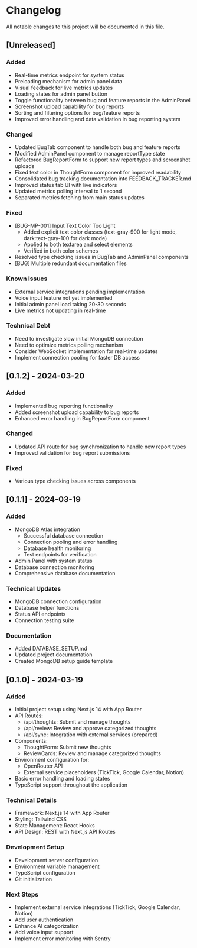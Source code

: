 # Changelog

All notable changes to this project will be documented in this file.

## [Unreleased]

### Added
- Real-time metrics endpoint for system status
- Preloading mechanism for admin panel data
- Visual feedback for live metrics updates
- Loading states for admin panel button
- Toggle functionality between bug and feature reports in the AdminPanel
- Screenshot upload capability for bug reports
- Sorting and filtering options for bug/feature reports
- Improved error handling and data validation in bug reporting system

### Changed
- Updated BugTab component to handle both bug and feature reports
- Modified AdminPanel component to manage reportType state
- Refactored BugReportForm to support new report types and screenshot uploads
- Fixed text color in ThoughtForm component for improved readability
- Consolidated bug tracking documentation into FEEDBACK_TRACKER.md
- Improved status tab UI with live indicators
- Updated metrics polling interval to 1 second
- Separated metrics fetching from main status updates

### Fixed
- [BUG-MP-001] Input Text Color Too Light
  * Added explicit text color classes (text-gray-900 for light mode, dark:text-gray-100 for dark mode)
  * Applied to both textarea and select elements
  * Verified in both color schemes
- Resolved type checking issues in BugTab and AdminPanel components
- [BUG] Multiple redundant documentation files

### Known Issues
- External service integrations pending implementation
- Voice input feature not yet implemented
- Initial admin panel load taking 20-30 seconds
- Live metrics not updating in real-time

### Technical Debt
- Need to investigate slow initial MongoDB connection
- Need to optimize metrics polling mechanism
- Consider WebSocket implementation for real-time updates
- Implement connection pooling for faster DB access

## [0.1.2] - 2024-03-20

### Added
- Implemented bug reporting functionality
- Added screenshot upload capability to bug reports
- Enhanced error handling in BugReportForm component

### Changed
- Updated API route for bug synchronization to handle new report types
- Improved validation for bug report submissions

### Fixed
- Various type checking issues across components

## [0.1.1] - 2024-03-19

### Added
- MongoDB Atlas integration
  * Successful database connection
  * Connection pooling and error handling
  * Database health monitoring
  * Test endpoints for verification
- Admin Panel with system status
- Database connection monitoring
- Comprehensive database documentation

### Technical Updates
- MongoDB connection configuration
- Database helper functions
- Status API endpoints
- Connection testing suite

### Documentation
- Added DATABASE_SETUP.md
- Updated project documentation
- Created MongoDB setup guide template

## [0.1.0] - 2024-03-19

### Added
- Initial project setup using Next.js 14 with App Router
- API Routes:
  - /api/thoughts: Submit and manage thoughts
  - /api/review: Review and approve categorized thoughts
  - /api/sync: Integration with external services (prepared)
- Components:
  - ThoughtForm: Submit new thoughts
  - ReviewCards: Review and manage categorized thoughts
- Environment configuration for:
  - OpenRouter API
  - External service placeholders (TickTick, Google Calendar, Notion)
- Basic error handling and loading states
- TypeScript support throughout the application

### Technical Details
- Framework: Next.js 14 with App Router
- Styling: Tailwind CSS
- State Management: React Hooks
- API Design: REST with Next.js API Routes

### Development Setup
- Development server configuration
- Environment variable management
- TypeScript configuration
- Git initialization

### Next Steps
- Implement external service integrations (TickTick, Google Calendar, Notion)
- Add user authentication
- Enhance AI categorization
- Add voice input support
- Implement error monitoring with Sentry
